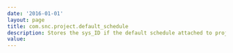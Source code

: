 ```yaml
---
date: '2016-01-01'
layout: page
title: com.snc.project.default_schedule
description: Stores the sys_ID if the default schedule attached to projects.
value:  
---
```

